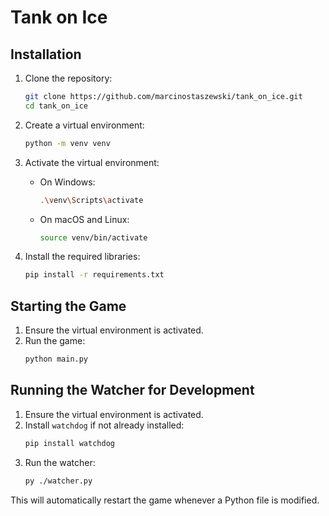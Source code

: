# Tank on Ice

## Installation

1. Clone the repository:
    ```sh
    git clone https://github.com/marcinostaszewski/tank_on_ice.git
    cd tank_on_ice
    ```

2. Create a virtual environment:
    ```sh
    python -m venv venv
    ```

3. Activate the virtual environment:
    - On Windows:
        ```sh
        .\venv\Scripts\activate
        ```
    - On macOS and Linux:
        ```sh
        source venv/bin/activate
        ```

4. Install the required libraries:
    ```sh
    pip install -r requirements.txt
    ```

## Starting the Game

1. Ensure the virtual environment is activated.
2. Run the game:
    ```sh
    python main.py
    ```

## Running the Watcher for Development

1. Ensure the virtual environment is activated.
2. Install `watchdog` if not already installed:
    ```sh
    pip install watchdog
    ```
3. Run the watcher:
    ```sh
    py ./watcher.py
    ```

This will automatically restart the game whenever a Python file is modified.